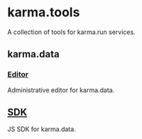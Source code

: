 # karma.tools

A collection of tools for karma.run services.

## karma.data

### [Editor](packages/editor)

Administrative editor for karma.data.

## [SDK](packages/sdk)

JS SDK for karma.data.
